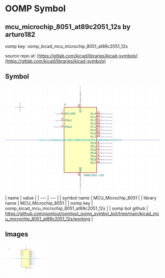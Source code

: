 # OOMP Symbol  
## mcu_microchip_8051_at89c2051_12s  by arturo182  
  
oomp key: oomp_kicad_mcu_microchip_8051_at89c2051_12s  
  
source repo at: [https://gitlab.com/kicad/libraries/kicad-symbols](https://gitlab.com/kicad/libraries/kicad-symbols)  
## Symbol  
  
[![working.png](working_600.png)](working.png)  
| name | value | 
| --- | --- | 
| symbol name | MCU_Microchip_8051 | 
| library name | MCU_Microchip_8051 | 
| oomp key | oomp_kicad_mcu_microchip_8051_at89c2051_12s | 
| oomp bot github | https://github.com/oomlout/oomlout_oomp_symbol_bot/tree/main/kicad_mcu_microchip_8051_at89c2051_12s/working | 
## Images  
  
[![working.png](working_140.png)](working.png)  
